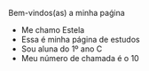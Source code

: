 Bem-vindos(as) a minha paǵina
- Me chamo Estela
- Essa é minha página de estudos
- Sou aluna do 1º ano C
- Meu número de chamada é o 10
